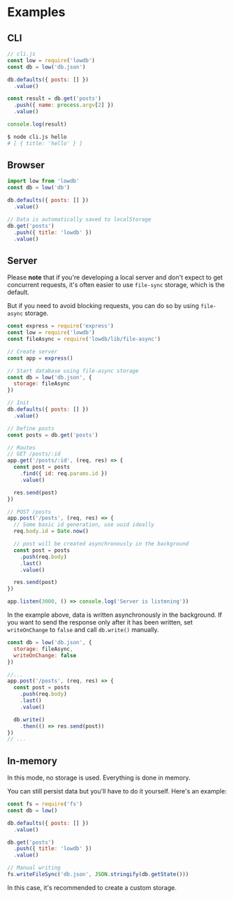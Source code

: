# Examples

## CLI

```js
// cli.js
const low = require('lowdb')
const db = low('db.json')

db.defaults({ posts: [] })
  .value()

const result = db.get('posts')
  .push({ name: process.argv[2] })
  .value()

console.log(result)
```

```sh
$ node cli.js hello
# [ { title: 'hello' } ]
```

## Browser

```js
import low from 'lowdb'
const db = low('db')

db.defaults({ posts: [] })
  .value()

// Data is automatically saved to localStorage
db.get('posts')
  .push({ title: 'lowdb' })
  .value()
```

## Server

Please __note__ that if you're developing a local server and don't expect to get concurrent requests, it's often easier to use `file-sync` storage, which is the default.

But if you need to avoid blocking requests, you can do so by using `file-async` storage.

```js
const express = require('express')
const low = require('lowdb')
const fileAsync = require('lowdb/lib/file-async')

// Create server
const app = express()

// Start database using file-async storage
const db = low('db.json', {
  storage: fileAsync
})

// Init
db.defaults({ posts: [] })
  .value()

// Define posts
const posts = db.get('posts')

// Routes
// GET /posts/:id
app.get('/posts/:id', (req, res) => {
  const post = posts
    .find({ id: req.params.id })
    .value()

  res.send(post)
})

// POST /posts
app.post('/posts', (req, res) => {
  // Some basic id generation, use uuid ideally
  req.body.id = Date.now()

  // post will be created asynchronously in the background
  const post = posts
    .push(req.body)
    .last()
    .value()

  res.send(post)
})

app.listen(3000, () => console.log('Server is listening'))
```

In the example above, data is written asynchronously in the background. If you want to send the response only after it has been written, set `writeOnChange` to `false` and call `db.write()` manually.

```js
const db = low('db.json', {
  storage: fileAsync,
  writeOnChange: false
})

//...
app.post('/posts', (req, res) => {
  const post = posts
    .push(req.body)
    .last()
    .value()

  db.write()
    .then(() => res.send(post))
})
// ...
```

## In-memory

In this mode, no storage is used. Everything is done in memory.

You can still persist data but you'll have to do it yourself. Here's an example:

```js
const fs = require('fs')
const db = low()

db.defaults({ posts: [] })
  .value()

db.get('posts')
  .push({ title: 'lowdb' })
  .value()

// Manual writing
fs.writeFileSync('db.json', JSON.stringify(db.getState()))
```

In this case, it's recommended to create a custom storage.
